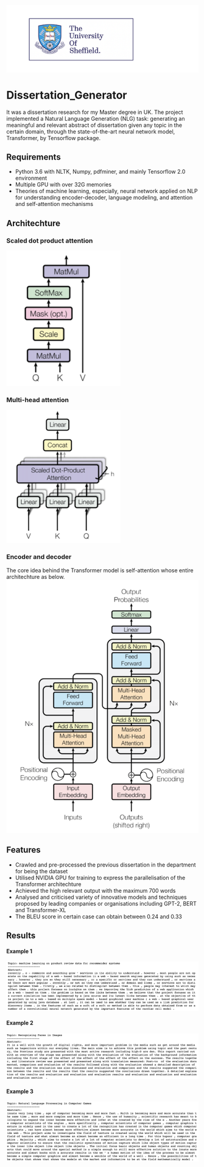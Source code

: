 ![image](https://github.com/jackjou0920/Dissertation_Generator/blob/master/img/logo.png)
# Dissertation_Generator
It was a dissertation research for my Master degree in UK. The project implemented a Natural Language Generation (NLG) task: generating an meaningful and relevant abstract of dissertation given any topic in the certain domain, through the state-of-the-art neural network model, Transformer, by Tensorflow package.

## Requirements
* Python 3.6 with NLTK, Numpy, pdfminer, and mainly Tensorflow 2.0 environment
* Multiple GPU with over 32G memories
* Theories of machine learning, especially, neural network applied on NLP for understanding encoder-decoder, language modeling, and attention and self-attention mechanisms

## Architechture
### Scaled dot product attention
<img src="https://github.com/jackjou0920/Dissertation_Generator/blob/master/img/dot_product.png" width="300" />

### Multi-head attention
<img src="https://github.com/jackjou0920/Dissertation_Generator/blob/master/img/multi-attention.png" width="300" />

### Encoder and decoder
The core idea behind the Transformer model is self-attention whose entire architechture as below.
<img src="https://github.com/jackjou0920/Dissertation_Generator/blob/master/img/self-attention.png" width="600" />

## Features
* Crawled and pre-processed the previous dissertation in the department for being the dataset
* Utilised NVIDIA GPU for training to express the parallelisation of the Transformer architechture
* Achieved the high relevant output with the maximum 700 words
* Analysed and criticised variety of innovative models and techniques proposed by leading companies or organisations including GPT-2, BERT and Transformer-XL
* The BLEU score in certain case can obtain between 0.24 and 0.33

## Results
#### Example 1
![image](https://github.com/jackjou0920/Dissertation_Generator/blob/master/img/example1.png)

#### Example 2
![image](https://github.com/jackjou0920/Dissertation_Generator/blob/master/img/example2.png)

#### Example 3
![image](https://github.com/jackjou0920/Dissertation_Generator/blob/master/img/example3.png)

